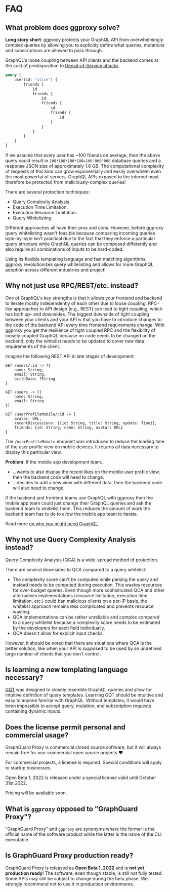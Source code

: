 # FAQ

## What problem does ggproxy solve?

**Long story short**: ggproxy protects your GraphQL API from overwhelmingly complex queries by allowing you to explicitly define what queries, mutations and subscriptions are allowed to pass through.

GraphQL's loose coupling between API clients and the backend comes at the cost of predisposition to [Denial-of-Service attacks](https://en.wikipedia.org/wiki/Denial-of-service_attack).

```graphql
query {
    user(id: "alice") {
        friends {
            id
            friends {
                id
                friends {
                    id
                    friends {
                        id
                    }
                }
            }
        }
    }
}
```

If we assume that every user has ~100 friends on average, then the above query could result in `100*100*100*100=100'000'000` database queries and a response JSON size of approximately 1.6 GB. The computational complexity of requests of this kind can grow exponentially and easily overwhelm even the most powerful of servers.
GraphQL APIs exposed to the internet must therefore be protected from maliciously-complex queries!

There are several protection techniques:
- Query Complexity Analysis.
- Execution Time Limitation.
- Execution Resource Limitation.
- Query Whitelisting.

Different approaches all have their pros and cons. However, before ggproxy query whitelisting wasn't feasible because comparing incoming queries byte-by-byte isn't practical due to the fact that they enforce a particular query structure while GraphQL queries can be composed differently and also require all combinations of inputs to be hard-coded.

Using its flexible templating language and fast matching algorithms, ggproxy revolutionizes query whitelisting and allows for more GraphQL adoption across different industries and project!

## Why not just use RPC/REST/etc. instead?

One of GraphQL's key strengths is that it allows your frontend and backend to iterate mostly independently of each other due to loose coupling. RPC-like approaches to API design (e.g., REST) can lead to tight coupling, which has both up- and downsides. The biggest downside of tight coupling between your clients and your API is that you have to introduce changes to the code of the backend API every time frontend requirements change. With ggproxy you get the resilience of tight coupled RPC and the flexibility of loosely coupled GraphQL because no code needs to be changed on the backend, only the whitelist needs to be updated to cover new data requirements of the client.

Imagine the following REST API in late stages of development:
```
GET /users/:id -> ?{
    name: String,
    email: String,
    birthDate: ?String
}

GET /users -> [{
    name: String,
    email: String
}]

GET /userProfileMobile/:id -> {
    avatar: URL,
    recentDiscussions: [{id: String, title: String, update: Time}],
    friends: {id: String, name: String, avatar: URL}
}
```
The `/userProfileMobile` endpoint was introduced to reduce the loading time of the user profile view on mobile devices. It returns all data necessary to display this particular view.

**Problem**:
If the mobile app development team...
- ...wants to also display the recent likes on the mobile user profile view, then the backend code will need to change.
- ...decides to add a new view with different data, then the backend code will also need to change.

If the backend and frontend teams use GraphQL with ggproxy then the mobile app team could just change their GraphQL queries and ask the backend team to whitelist them. This reduces the amount of work the backend team has to do to allow the mobile app team to iterate.

Read more [on why you might need GraphQL](https://graphql.org/faq/#why-should-i-use-graphql).

## Why not use Query Complexity Analysis instead?

Query Complexity Analysis (QCA) is a wide-spread method of protection.

There are several downsides to QCA compared to a query whitelist:
- The complexity score can't be computed while parsing the query and instead needs to be computed during execution. This wastes resources for over-budget queries. Even though more sophisticated QCA and other alternatives implementations (resource limitation, execution time limitation, etc.) could ban malicious clients on a per-IP basis, the whitelist approach remains less complicated and prevents resource wasting.
- QCA implementations can be rather unreliable and complex compared to a query whitelist because a complexity score needs to be estimated by the developers for each field individually.
- QCA doesn't allow for explicit input checks.

However, it should be noted that there are situations where QCA is the better solution, like when your API is supposed to be used by an undefined large number of clients that you don't control.

## Is learning a new templating language necessary?

[GQT](/gqt) was designed to closely resemble GraphQL queries and allow for intuitive definition of query templates.
Learning GQT should be intuitive and easy to anyone familiar with GraphQL.
Without templates, it would have been impossible to accept query, mutation, and subscription requests containing dynamic inputs.

## Does the license permit personal and commercial usage?

GraphGuard Proxy is commercial closed source software, but it will always remain free for non-commercial open source projects ❤️.

For commercial projects, a license is required. Special conditions will apply to startup businesses.

Open Beta 1, 2022 is released under a special license valid until October 31st 2022.

Pricing will be available soon.

## What is `ggproxy` opposed to "GraphGuard Proxy"?

"GraphGuard Proxy" and `ggproxy` are synonyms where the former is the official name of the software product while the latter is the name of the CLI executable.

## Is GraphGuard Proxy production ready?

GraphGuard Proxy is released as **Open Beta 1, 2022** and is **not yet production ready**! The software, even though stable, is still not fully tested. Some APIs may still be subject to change during the beta phase. We strongly recommend not to use it in production environments.